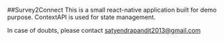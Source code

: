##Survey2Connect
This is a small react-native application built for demo purpose. ContextAPI is used for state management.

In case of doubts, please contact satyendrapandit2013@gmail.com
